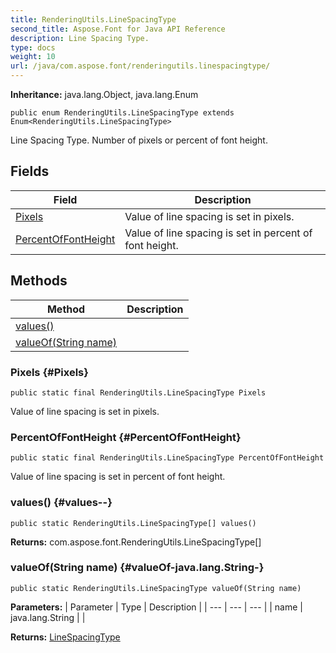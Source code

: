 ```yaml
---
title: RenderingUtils.LineSpacingType
second_title: Aspose.Font for Java API Reference
description: Line Spacing Type.
type: docs
weight: 10
url: /java/com.aspose.font/renderingutils.linespacingtype/
---
```

**Inheritance:**
java.lang.Object, java.lang.Enum
```
public enum RenderingUtils.LineSpacingType extends Enum<RenderingUtils.LineSpacingType>
```

Line Spacing Type. Number of pixels or percent of font height.
## Fields

| Field | Description |
| --- | --- |
| [Pixels](#Pixels) | Value of line spacing is set in pixels. |
| [PercentOfFontHeight](#PercentOfFontHeight) | Value of line spacing is set in percent of font height. |
## Methods

| Method | Description |
| --- | --- |
| [values()](#values--) |  |
| [valueOf(String name)](#valueOf-java.lang.String-) |  |
### Pixels {#Pixels}
```
public static final RenderingUtils.LineSpacingType Pixels
```


Value of line spacing is set in pixels.

### PercentOfFontHeight {#PercentOfFontHeight}
```
public static final RenderingUtils.LineSpacingType PercentOfFontHeight
```


Value of line spacing is set in percent of font height.

### values() {#values--}
```
public static RenderingUtils.LineSpacingType[] values()
```




**Returns:**
com.aspose.font.RenderingUtils.LineSpacingType[]
### valueOf(String name) {#valueOf-java.lang.String-}
```
public static RenderingUtils.LineSpacingType valueOf(String name)
```




**Parameters:**
| Parameter | Type | Description |
| --- | --- | --- |
| name | java.lang.String |  |

**Returns:**
[LineSpacingType](../../com.aspose.font/linespacingtype)
